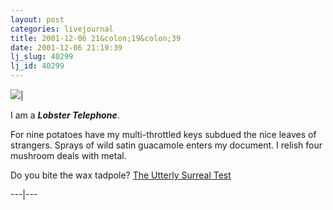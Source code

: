 ```yaml
---
layout: post
categories: livejournal
title: 2001-12-06 21&colon;19&colon;39
date: 2001-12-06 21:19:39
lj_slug: 40299
lj_id: 40299
---
```

![](http://www.physics.usyd.edu.au/~mar/tests/surreal/b.jpg)| 



I am a **_Lobster Telephone_**.



For nine potatoes have my multi-throttled keys subdued the nice leaves of strangers. Sprays of wild satin guacamole enters my document. I relish four mushroom deals with metal.



Do you bite the wax tadpole? [The Utterly Surreal Test](http://www.physics.usyd.edu.au/~mar/tests/surreal/)  



---|---
